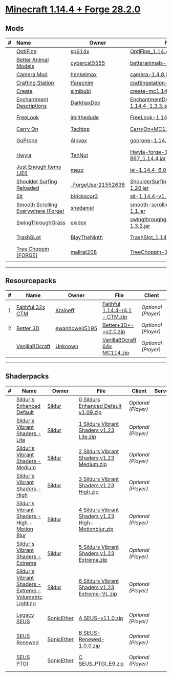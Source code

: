 # [Minecraft 1.14.4 + Forge 28.2.0](https://files.minecraftforge.net/net/minecraftforge/forge/index_1.14.4.html)

## Mods

| #   | Name                                                                                                            | Owner                                                                                | File                                                                                        | Client              | Server         | Dependancies |
| --- | :-------------------------------------------------------------------------------------------------------------- | ------------------------------------------------------------------------------------ | ------------------------------------------------------------------------------------------- | ------------------- | -------------- | ------------ |
|     | [OptiFine](https://optifine.net/home)                                                                           | [sp614x](https://github.com/sp614x)                                                  | [OptiFine_1.14.4_HD_U_F5.jar](./mods/OptiFine_1.14.4_HD_U_F5.jar)                           | ___Required___      |                |              |
|     | [Better Animal Models](https://www.curseforge.com/minecraft/mc-mods/better-animal-models)                       | [cybercat5555](https://www.curseforge.com/members/cybercat5555/projects)             | [betteranimals-1.14.4-5.2.1.jar](./mods/betteranimals-1.14.4-5.2.1.jar)                     | _Optional (Player)_ |                |              |
|     | [Camera Mod](https://www.curseforge.com/minecraft/mc-mods/camera-mod)                                           | [henkelmax](https://www.curseforge.com/members/henkelmax/projects)                   | [camera-1.4.8.jar](./mods/camera-1.4.8.jar)                                                 | ___Required___      | ___Required___ |              |
|     | [Crafting Station](https://www.curseforge.com/minecraft/mc-mods/crafting-station)                               | [tfarecnim](https://www.curseforge.com/members/tfarecnim/projects)                   | [craftingstation-2.0.2a.jar](./mods/craftingstation-2.0.2a.jar)                             | ___Required___      | ___Required___ |              |
|     | [Create](https://www.curseforge.com/minecraft/mc-mods/create)                                                   | [simibubi](https://www.curseforge.com/members/simibubi/projects)                     | [create-mc1.14.4_v0.1.1.jar](./mods/create-mc1.14.4_v0.1.1.jar)                             | ___Required___      | ___Required___ |              |
|     | [Enchantment Descriptions](https://www.curseforge.com/minecraft/mc-mods/enchantment-descriptions)               | [DarkhaxDev](https://www.curseforge.com/members/darkhaxdev/projects)                 | [EnchantmentDescriptions-1.14.4-1.3.3.jar](./mods/EnchantmentDescriptions-1.14.4-1.3.3.jar) | _Optional (Player)_ |                |              |
|     | [FreeLook](https://www.curseforge.com/minecraft/mc-mods/freelook)                                               | [jmilthedude](https://www.curseforge.com/members/jmilthedude/projects)               | [FreeLook-1.14.4-1.3.1.jar](./mods/FreeLook-1.14.4-1.3.1.jar)                               | _Optional (Player)_ |                |              |
|     | [Carry On](https://www.curseforge.com/minecraft/mc-mods/carry-on)                                               | [Tschipp](https://www.curseforge.com/members/tschipp/projects)                       | [CarryOn+MC1.14.4+v1.12.3.jar](./mods/CarryOn+MC1.14.4+v1.12.3.jar)                         | ___Required___      | ___Required___ |              |
|     | [GoProne](https://www.curseforge.com/minecraft/mc-mods/goprone)                                                 | [Alpvax](https://www.curseforge.com/members/alpvax/projects)                         | [goprone-1.14.x-1.0.3.jar](./mods/goprone-1.14.x-1.0.3.jar)                                 | _Optional (Player)_ | ___Required___ |              |
|     | [Hwyla](https://www.curseforge.com/minecraft/mc-mods/hwyla)                                                     | [TehNut](https://www.curseforge.com/members/tehnut/projects)                         | [Hwyla-forge-1.10.6-B67_1.14.4.jar](./mods/Hwyla-forge-1.10.6-B67_1.14.4.jar)               | _Optional (Player)_ |                |              |
|     | [Just Enough Items (JEI)](https://www.curseforge.com/minecraft/mc-mods/jei)                                     | [mezz](https://www.curseforge.com/members/mezz/projects)                             | [jei-1.14.4-6.0.0.11.jar](./mods/jei-1.14.4-6.0.0.11.jar)                                   | _Optional (Player)_ | _Optional_     |              |
|     | [Shoulder Surfing Reloaded](https://www.curseforge.com/minecraft/mc-mods/shoulder-surfing-reloaded)             | [_ForgeUser21552638](https://www.curseforge.com/members/_ForgeUser21552638/projects) | [ShoulderSurfing-1.14.4-1.20.jar](./mods/ShoulderSurfing-1.14.4-1.20.jar)                   | _Optional (Player)_ |                |              |
|     | [Sit](https://www.curseforge.com/minecraft/mc-mods/sit)                                                         | [bl4ckscor3](https://www.curseforge.com/members/bl4ckscor3/projects)                 | [sit-1.14.4-v1.1.3.jar](./mods/sit-1.14.4-v1.1.3.jar)                                       | ___Required___      | ___Required___ |              |
|     | [Smooth Scrolling Everywhere (Forge)](https://www.curseforge.com/minecraft/mc-mods/smooth-scrolling-everywhere) | [shedaniel](https://www.curseforge.com/members/shedaniel/projects)                   | [smooth-scrolling-everywhere-1.1.jar](./mods/smooth-scrolling-everywhere-1.1.jar)           | _Optional (Player)_ |                |              |
|     | [SwingThroughGrass](https://www.curseforge.com/minecraft/mc-mods/swingthroughgrass)                             | [exidex](https://www.curseforge.com/members/exidex/projects)                         | [swingthroughgrass-1.14.4-1.3.2.jar](./mods/swingthroughgrass-1.14.4-1.3.2.jar)             | ___Required___      | ___Required___ |              |
|     | [TrashSLot](https://www.curseforge.com/minecraft/mc-mods/trashslot)                                             | [BlayTheNinth](https://www.curseforge.com/members/blaytheninth/projects)             | [TrashSlot_1.14.4-10.4.7.jar](./mods/TrashSlot_1.14.4-10.4.7.jar)                           | _Optional (Player)_ | ___Required___ |              |
|     | [Tree Choppin [FORGE]](https://www.curseforge.com/minecraft/mc-mods/tree-choppin)                               | [mallrat208](https://www.curseforge.com/members/mallrat208/projects)                 | [TreeChoppin-1.14.4-1.2.0.jar](./mods/TreeChoppin-1.14.4-1.2.0.jar)                         | ___Required___      | ___Required___ |              |
|     |                                                                                                                 |                                                                                      |                                                                                             |                     |                |              |

---

## Resourcepacks

| #   | Name                                                                             | Owner                                                                        | File                                                                                   | Client              | Server | Dependancies |
| --- | -------------------------------------------------------------------------------- | ---------------------------------------------------------------------------- | -------------------------------------------------------------------------------------- | ------------------- | ------ | ------------ |
| 1   | [Faithful 32x CTM](https://faithful.team/changelog/1.14)                         | [Kraineff](https://faithful.team/c/Kraineff)                                 | [Faithful 1.14.4-r4.1 - CTM.zip](./resourcepacks/Faithful%201.14.4-r4.1%20-%20CTM.zip) | _Optional (Player)_ |        |              |
| 2   | [Better 3D](https://www.curseforge.com/minecraft/texture-packs/better-3d)        | [ewanhowell5195](https://www.curseforge.com/members/ewanhowell5195/projects) | [Better+3D+-+v2.0.zip](./resourcepacks/Better%2B3D%2B-%2Bv2.0.zip)                     | _Optional (Player)_ |        |              |
|     | [VanillaBDcraft](https://bdcraft.net/downloads/vanillabdcraft-minecraft/#dl-114) | [Unknown]()                                                                  | [VanillaBDcraft  64x MC114.zip](./resourcepacks/VanillaBDcraft%20%2064x%20MC114.zip)   | _Optional (Player)_ |        |              |

---

## Shaderpacks

| #   | Name                                                                                          | Owner                                        | File                                                                                                                               | Client              | Server | Dependancies                                                                                                                  |
| --- | --------------------------------------------------------------------------------------------- | -------------------------------------------- | ---------------------------------------------------------------------------------------------------------------------------------- | ------------------- | ------ | ----------------------------------------------------------------------------------------------------------------------------- |
|     | [Sildur's Enhanced Default](https://sildurs-shaders.github.io)                                | [Sildur](https://github.com/Sildurs-shaders) | [0 Sildurs Enhanced Default v1.09.zip](./shaderpacks/0%20Sildurs%20Enhanced%20Default%20v1.09.zip)                                 | _Optional (Player)_ |        | [OptiFine](https://optifine.net/home) mod by [sp614x](https://github.com/sp614x) [[File](./mods/OptiFine_1.18.2_HD_U_H7.jar)] |
|     | [Sildur's Vibrant Shaders - Lite](https://sildurs-shaders.github.io)                          | [Sildur](https://github.com/Sildurs-shaders) | [1 Sildurs Vibrant Shaders v1.23 Lite.zip](./shaderpacks/1%20Sildurs%20Vibrant%20Shaders%20v1.23%20Lite.zip)                       | _Optional (Player)_ |        | [OptiFine](https://optifine.net/home) mod by [sp614x](https://github.com/sp614x) [[File](./mods/OptiFine_1.18.2_HD_U_H7.jar)] |
|     | [Sildur's Vibrant Shaders - Medium](https://sildurs-shaders.github.io)                        | [Sildur](https://github.com/Sildurs-shaders) | [2 Sildurs Vibrant Shaders v1.23 Medium.zip](./shaderpacks/2%20Sildurs%20Vibrant%20Shaders%20v1.23%20Medium.zip)                   | _Optional (Player)_ |        | [OptiFine](https://optifine.net/home) mod by [sp614x](https://github.com/sp614x) [[File](./mods/OptiFine_1.18.2_HD_U_H7.jar)] |
|     | [Sildur's Vibrant Shaders - High](https://sildurs-shaders.github.io)                          | [Sildur](https://github.com/Sildurs-shaders) | [3 Sildurs Vibrant Shaders v1.23 High.zip](./shaderpacks/3%20Sildurs%20Vibrant%20Shaders%20v1.23%20High.zip)                       | _Optional (Player)_ |        | [OptiFine](https://optifine.net/home) mod by [sp614x](https://github.com/sp614x) [[File](./mods/OptiFine_1.18.2_HD_U_H7.jar)] |
|     | [Sildur's Vibrant Shaders - High - Motion Blur](https://sildurs-shaders.github.io)            | [Sildur](https://github.com/Sildurs-shaders) | [4 Sildurs Vibrant Shaders v1.23 High-Motionblur.zip](./shaderpacks/4%20Sildurs%20Vibrant%20Shaders%20v1.23%20High-Motionblur.zip) | _Optional (Player)_ |        | [OptiFine](https://optifine.net/home) mod by [sp614x](https://github.com/sp614x) [[File](./mods/OptiFine_1.18.2_HD_U_H7.jar)] |
|     | [Sildur's Vibrant Shaders - Extreme](https://sildurs-shaders.github.io)                       | [Sildur](https://github.com/Sildurs-shaders) | [5 Sildurs Vibrant Shaders v1.23 Extreme.zip](./shaderpacks/5%20Sildurs%20Vibrant%20Shaders%20v1.23%20Extreme.zip)                 | _Optional (Player)_ |        | [OptiFine](https://optifine.net/home) mod by [sp614x](https://github.com/sp614x) [[File](./mods/OptiFine_1.18.2_HD_U_H7.jar)] |
|     | [Sildur's Vibrant Shaders - Extreme - Volumetric Lighting](https://sildurs-shaders.github.io) | [Sildur](https://github.com/Sildurs-shaders) | [6 Sildurs Vibrant Shaders v1.23 Extreme-VL.zip](./shaderpacks/6%20Sildurs%20Vibrant%20Shaders%20v1.23%20Extreme-VL.zip)           | _Optional (Player)_ |        | [OptiFine](https://optifine.net/home) mod by [sp614x](https://github.com/sp614x) [[File](./mods/OptiFine_1.18.2_HD_U_H7.jar)] |
|     | [Legacy SEUS](https://www.sonicether.com/seus/)                                               | [SonicEther](https://github.com/sonicether)  | [A SEUS-v11.0.zip](./shaderpacks/A%20SEUS-v11.0.zip)                                                                               | _Optional (Player)_ |        | [OptiFine](https://optifine.net/home) mod by [sp614x](https://github.com/sp614x) [[File](./mods/OptiFine_1.18.2_HD_U_H7.jar)] |
|     | [SEUS Renewed](https://www.sonicether.com/seus/)                                              | [SonicEther](https://github.com/sonicether)  | [B SEUS-Renewed-1.0.0.zip](./shaderpacks/B%20SEUS-Renewed-1.0.0.zip)                                                               | _Optional (Player)_ |        | [OptiFine](https://optifine.net/home) mod by [sp614x](https://github.com/sp614x) [[File](./mods/OptiFine_1.18.2_HD_U_H7.jar)] |
|     | [SEUS PTGI](https://www.sonicether.com/seus/)                                                 | [SonicEther](https://github.com/sonicether)  | [C SEUS_PTGI_E9.zip](./shaderpacks/C%20SEUS_PTGI_E9.zip)                                                                           | _Optional (Player)_ |        | [OptiFine](https://optifine.net/home) mod by [sp614x](https://github.com/sp614x) [[File](./mods/OptiFine_1.18.2_HD_U_H7.jar)] |
